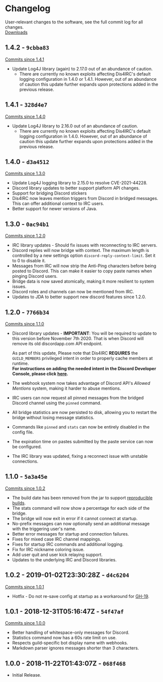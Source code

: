 # Changelog
User-relevant changes to the software, see the full commit log for all changes.  
[Downloads](https://github.com/zachbr/Dis4IRC/releases)

## 1.4.2 - `9cbba83`
[Commits since 1.4.1](https://github.com/zachbr/Dis4IRC/compare/v1.4.1...v1.4.2)
* Update Log4J library (again) to 2.17.0 out of an abundance of caution.
  * There are currently no known exploits affecting Dis4IRC's default logging configuration in 1.4.0 or 1.4.1. However, 
    out of an abundance of caution this update further expands upon protections added in the previous release.

## 1.4.1 - `328d4e7`
[Commits since 1.4.0](https://github.com/zachbr/Dis4IRC/compare/v1.4.0...v1.4.1)
* Update Log4J library to 2.16.0 out of an abundance of caution.
  * There are currently no known exploits affecting Dis4IRC's default logging configuration in 1.4.0. However, out of an
    abundance of caution this update further expands upon protections added in the previous release.

## 1.4.0 - `d3a4512`
[Commits since 1.3.0](https://github.com/zachbr/Dis4IRC/compare/v1.3.0...v1.4.0)
* Update Log4J logging library to 2.15.0 to resolve CVE-2021-44228.
* Discord library updates to better support platform API changes.
* Support for bridging Discord stickers
* Dis4IRC now leaves mention triggers from Discord in bridged messages. This can offer additional context to IRC users.
* Better support for newer versions of Java.

## 1.3.0 - `0ac94b1`
[Commits since 1.2.0](https://github.com/zachbr/Dis4IRC/compare/v1.2.0...v1.3.0)
* IRC library updates - Should fix issues with reconnecting to IRC servers.
* Discord replies will now bridge with context. The maximum length is controlled by a new settings option `discord-reply-context-limit`. Set it to 0 to disable it.
* Messages from IRC will now strip the Anti-Ping characters before being posted to Discord. This can make it easier to copy paste names when pinging Discord users.
* Bridge data is now saved atomically, making it more resilient to system issues.
* Discord roles and channels can now be mentioned from IRC.
* Updates to JDA to better support new discord features since 1.2.0.

## 1.2.0 - `7766b34`
[Commits since 1.1.0](https://github.com/zachbr/Dis4IRC/compare/v1.1.0...v1.2.0)
* Discord library updates - **IMPORTANT**: You will be required to update to this version before November 7th 2020. That
  is when Discord will remove its old discordapp.com API endpoint.  
  
  As part of this update, Please note that Dis4IRC
  **REQUIRES** the `GUILD_MEMBERS` privileged intent in order to properly cache members at runtime.  
  **For instructions on adding the needed intent in the Discord Developer Console, please click [here](https://github.com/zachbr/Dis4IRC/blob/master/docs/Registering-A-Discord-Application.md#gateway-intents).**
* The webhook system now takes advantage of Discord API's _Allowed Mentions_ system, making it harder to abuse mentions.
* IRC users can now request all pinned messages from the bridged Discord channel using the `pinned` command.
* All bridge statistics are now persisted to disk, allowing you to restart the bridge without losing message statistics.
* Commands like `pinned` and `stats` can now be entirely disabled in the config file.
* The expiration time on pastes submitted by the paste service can now be configured.
* The IRC library was updated, fixing a reconnect issue with unstable connections.

## 1.1.0 - `5a3a45e`
[Commits since 1.0.2](https://github.com/zachbr/Dis4IRC/compare/v1.0.2...v1.1.0)
* The build date has been removed from the jar to support [reproducible builds](https://en.wikipedia.org/wiki/Reproducible_builds).
* The stats command will now show a percentage for each side of the bridge.
* The bridge will now exit in error if it cannot connect at startup.
* No-prefix messages can now optionally send an additional message with the triggering user's name.
* Better error messages for startup and connection failures.
* Fixes for mixed case IRC channel mappings.
* Fixes for startup IRC commands and additional logging.
* Fix for IRC nickname coloring issue.
* Add user quit and user kick relaying support.
* Updates to the underlying IRC and Discord libraries.

## 1.0.2 - 2019-01-02T23:30:28Z - `d4c6204`
[Commits since 1.0.1](https://github.com/zachbr/Dis4IRC/compare/v1.0.1...v1.0.2)
* Hotfix - Do not re-save config at startup as a workaround for [GH-19](https://github.com/zachbr/Dis4IRC/issues/19).

## 1.0.1 - 2018-12-31T05:16:47Z - `54f47af`
[Commits since 1.0.0](https://github.com/zachbr/Dis4IRC/compare/v1.0.0...v1.0.1)
* Better handling of whitespace-only messages for Discord.
* Statistics command now has a 60s rate limit on use.
* Respects guild-specific bot display name with webhooks.
* Markdown parser ignores messages shorter than 3 characters.

## 1.0.0 - 2018-11-22T01:43:07Z - `068f468`
* Initial Release.
